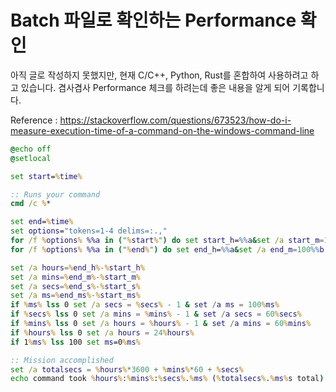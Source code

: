 # Batch 파일로 확인하는 Performance 확인

아직 글로 작성하지 못했지만, 현재 C/C++, Python, Rust를 혼합하여 사용하려고 하고 있습니다. 겸사겸사 Performance 체크를 하려는데 좋은 내용을 알게 되어 기록합니다.

Reference : https://stackoverflow.com/questions/673523/how-do-i-measure-execution-time-of-a-command-on-the-windows-command-line

```cmd
@echo off
@setlocal

set start=%time%

:: Runs your command
cmd /c %*

set end=%time%
set options="tokens=1-4 delims=:.,"
for /f %options% %%a in ("%start%") do set start_h=%%a&set /a start_m=100%%b %% 100&set /a start_s=100%%c %% 100&set /a start_ms=100%%d %% 100
for /f %options% %%a in ("%end%") do set end_h=%%a&set /a end_m=100%%b %% 100&set /a end_s=100%%c %% 100&set /a end_ms=100%%d %% 100

set /a hours=%end_h%-%start_h%
set /a mins=%end_m%-%start_m%
set /a secs=%end_s%-%start_s%
set /a ms=%end_ms%-%start_ms%
if %ms% lss 0 set /a secs = %secs% - 1 & set /a ms = 100%ms%
if %secs% lss 0 set /a mins = %mins% - 1 & set /a secs = 60%secs%
if %mins% lss 0 set /a hours = %hours% - 1 & set /a mins = 60%mins%
if %hours% lss 0 set /a hours = 24%hours%
if 1%ms% lss 100 set ms=0%ms%

:: Mission accomplished
set /a totalsecs = %hours%*3600 + %mins%*60 + %secs%
echo command took %hours%:%mins%:%secs%.%ms% (%totalsecs%.%ms%s total)
```